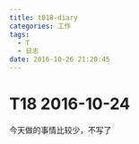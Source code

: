 ```yaml
---
title: t018-diary
categories: 工作
tags:
  - T
  - 日志
date: 2016-10-26 21:20:45
---
```

# T18 2016-10-24
今天做的事情比较少，不写了